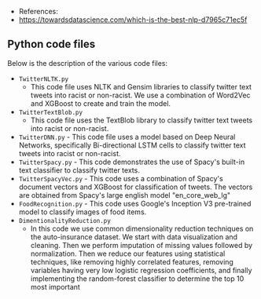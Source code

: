 - References:
 - https://towardsdatascience.com/which-is-the-best-nlp-d7965c71ec5f

## Python code files

Below is the description of the various code files:

- `TwitterNLTK.py` 
    - This code file uses NLTK and Gensim libraries to classify twitter text tweets into racist or non-racist. 
    We use a combination of Word2Vec and XGBoost to create and train the model.
- `TwitterTextBlob.py` 
    - This code file uses the TextBlob library to classify twitter text tweets into racist or non-racist.
- `TwitterDNN.py` - This code file uses a model based on Deep Neural Networks, specifically Bi-directional LSTM cells to classify twitter text tweets into racist or non-racist.
- `TwitterSpacy.py` - This code demonstrates the use of Spacy's built-in text classifier to classify twitter texts.
- `TwitterSpacyVec.py` - This code uses a combination of Spacy's document vectors and XGBoost for classification of tweets. The vectors are obtained from Spacy's large english model "en_core_web_lg"
- `FoodRecognition.py` - This code uses Google's Inception V3 pre-trained model to classify images of food items.
- `DimentionalityReduction.py` 
    - In this code we use common dimensionality reduction techniques
     on the auto-insurance dataset. We start with data visualization and cleaning. 
     Then we perform imputation of missing values followed by normalization. 
     Then we reduce our features using statistical techniques, like removing highly correlated features, 
     removing variables having very low logistic regression coefficients, and finally implementing 
     the random-forest classifier to determine the top 10 most important

